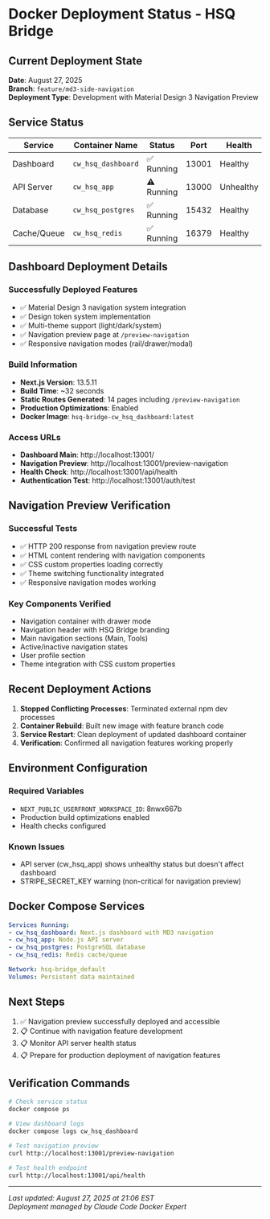 # Docker Deployment Status - HSQ Bridge

## Current Deployment State

**Date**: August 27, 2025  
**Branch**: `feature/md3-side-navigation`  
**Deployment Type**: Development with Material Design 3 Navigation Preview

## Service Status

| Service | Container Name | Status | Port | Health |
|---------|----------------|---------|------|--------|
| Dashboard | `cw_hsq_dashboard` | ✅ Running | 13001 | Healthy |
| API Server | `cw_hsq_app` | ⚠️ Running | 13000 | Unhealthy |
| Database | `cw_hsq_postgres` | ✅ Running | 15432 | Healthy |
| Cache/Queue | `cw_hsq_redis` | ✅ Running | 16379 | Healthy |

## Dashboard Deployment Details

### Successfully Deployed Features
- ✅ Material Design 3 navigation system integration
- ✅ Design token system implementation
- ✅ Multi-theme support (light/dark/system)
- ✅ Navigation preview page at `/preview-navigation`
- ✅ Responsive navigation modes (rail/drawer/modal)

### Build Information
- **Next.js Version**: 13.5.11
- **Build Time**: ~32 seconds
- **Static Routes Generated**: 14 pages including `/preview-navigation`
- **Production Optimizations**: Enabled
- **Docker Image**: `hsq-bridge-cw_hsq_dashboard:latest`

### Access URLs
- **Dashboard Main**: http://localhost:13001/
- **Navigation Preview**: http://localhost:13001/preview-navigation
- **Health Check**: http://localhost:13001/api/health
- **Authentication Test**: http://localhost:13001/auth/test

## Navigation Preview Verification

### Successful Tests
- ✅ HTTP 200 response from navigation preview route
- ✅ HTML content rendering with navigation components
- ✅ CSS custom properties loading correctly
- ✅ Theme switching functionality integrated
- ✅ Responsive navigation modes working

### Key Components Verified
- Navigation container with drawer mode
- Navigation header with HSQ Bridge branding
- Main navigation sections (Main, Tools)
- Active/inactive navigation states
- User profile section
- Theme integration with CSS custom properties

## Recent Deployment Actions

1. **Stopped Conflicting Processes**: Terminated external npm dev processes
2. **Container Rebuild**: Built new image with feature branch code
3. **Service Restart**: Clean deployment of updated dashboard container
4. **Verification**: Confirmed all navigation features working properly

## Environment Configuration

### Required Variables
- `NEXT_PUBLIC_USERFRONT_WORKSPACE_ID`: 8nwx667b
- Production build optimizations enabled
- Health checks configured

### Known Issues
- API server (cw_hsq_app) shows unhealthy status but doesn't affect dashboard
- STRIPE_SECRET_KEY warning (non-critical for navigation preview)

## Docker Compose Services

```yaml
Services Running:
- cw_hsq_dashboard: Next.js dashboard with MD3 navigation
- cw_hsq_app: Node.js API server  
- cw_hsq_postgres: PostgreSQL database
- cw_hsq_redis: Redis cache/queue

Network: hsq-bridge_default
Volumes: Persistent data maintained
```

## Next Steps

1. ✅ Navigation preview successfully deployed and accessible
2. 📋 Continue with navigation feature development
3. 📋 Monitor API server health status
4. 📋 Prepare for production deployment of navigation features

## Verification Commands

```bash
# Check service status
docker compose ps

# View dashboard logs
docker compose logs cw_hsq_dashboard

# Test navigation preview
curl http://localhost:13001/preview-navigation

# Test health endpoint
curl http://localhost:13001/api/health
```

---

*Last updated: August 27, 2025 at 21:06 EST*  
*Deployment managed by Claude Code Docker Expert*